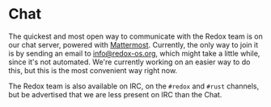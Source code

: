 Chat
====

The quickest and most open way to communicate with the Redox team is on our chat server, powered with [Mattermost](https://about.mattermost.com/).
Currently, the only way to join it is by sending an email to [info@redox-os.org](mailto:info@redox-os.org), which might take a little while, since it's not automated. We're currently working on an easier way to do this, but this is the most convenient way right now.

The Redox team is also available on IRC, on the `#redox` and `#rust` channels, but be advertised that we are less present on IRC than the Chat.
